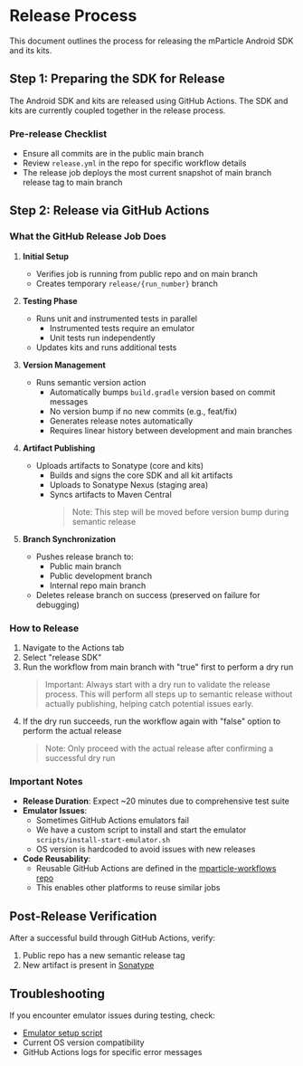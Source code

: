 # Release Process

This document outlines the process for releasing the mParticle Android SDK and its kits.

## Step 1: Preparing the SDK for Release

The Android SDK and kits are released using GitHub Actions. The SDK and kits are currently coupled together in the release process.

### Pre-release Checklist

- Ensure all commits are in the public main branch
- Review `release.yml` in the repo for specific workflow details
- The release job deploys the most current snapshot of main branch release tag to main branch

## Step 2: Release via GitHub Actions

### What the GitHub Release Job Does

1. **Initial Setup**
    - Verifies job is running from public repo and on main branch
    - Creates temporary `release/{run_number}` branch

2. **Testing Phase**
    - Runs unit and instrumented tests in parallel
        - Instrumented tests require an emulator
        - Unit tests run independently
    - Updates kits and runs additional tests

3. **Version Management**
    - Runs semantic version action
        - Automatically bumps `build.gradle` version based on commit messages
        - No version bump if no new commits (e.g., feat/fix)
        - Generates release notes automatically
        - Requires linear history between development and main branches

4. **Artifact Publishing**
    - Uploads artifacts to Sonatype (core and kits)
        - Builds and signs the core SDK and all kit artifacts
        - Uploads to Sonatype Nexus (staging area)
        - Syncs artifacts to Maven Central
            > Note: This step will be moved before version bump during semantic release

5. **Branch Synchronization**
    - Pushes release branch to:
        - Public main branch
        - Public development branch
        - Internal repo main branch
    - Deletes release branch on success (preserved on failure for debugging)

### How to Release

1. Navigate to the Actions tab
2. Select "release SDK"
3. Run the workflow from main branch with "true" first to perform a dry run
    > Important: Always start with a dry run to validate the release process. This will perform all steps up to semantic release without actually publishing, helping catch potential issues early.
4. If the dry run succeeds, run the workflow again with "false" option to perform the actual release
    > Note: Only proceed with the actual release after confirming a successful dry run

### Important Notes

- **Release Duration**: Expect ~20 minutes due to comprehensive test suite
- **Emulator Issues**:
    - Sometimes GitHub Actions emulators fail
    - We have a custom script to install and start the emulator `scripts/install-start-emulator.sh`
    - OS version is hardcoded to avoid issues with new releases
- **Code Reusability**:
    - Reusable GitHub Actions are defined in the [mparticle-workflows repo](https://github.com/mParticle/mparticle-workflows)
    - This enables other platforms to reuse similar jobs

## Post-Release Verification

After a successful build through GitHub Actions, verify:

1. Public repo has a new semantic release tag
2. New artifact is present in [Sonatype](https://central.sonatype.com/publishing)

## Troubleshooting

If you encounter emulator issues during testing, check:

- [Emulator setup script](https://github.com/mParticle/mparticle-android-sdk/blob/main/scripts/install-start-emulator.sh)
- Current OS version compatibility
- GitHub Actions logs for specific error messages

